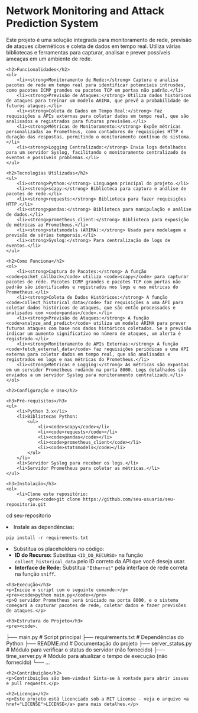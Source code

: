<!DOCTYPE html>
<html lang="pt-BR">
<head>
    <meta charset="UTF-8">
    <meta name="viewport" content="width=device-width, initial-scale=1.0">
    <title>Network Monitoring and Attack Prediction System</title>
</head>
<body>
    <h1>Network Monitoring and Attack Prediction System</h1>
    <p>Este projeto é uma solução integrada para monitoramento de rede, previsão de ataques cibernéticos e coleta de dados em tempo real. Utiliza várias bibliotecas e ferramentas para capturar, analisar e prever possíveis ameaças em um ambiente de rede.</p>
    
    <h2>Funcionalidades</h2>
    <ul>
        <li><strong>Monitoramento de Rede:</strong> Captura e analisa pacotes de rede em tempo real para identificar potenciais intrusões, como pacotes ICMP grandes ou pacotes TCP em portas não padrão.</li>
        <li><strong>Previsão de Ataques:</strong> Utiliza dados históricos de ataques para treinar um modelo ARIMA, que prevê a probabilidade de futuros ataques.</li>
        <li><strong>Coleta de Dados em Tempo Real:</strong> Faz requisições a APIs externas para coletar dados em tempo real, que são analisados e registrados para futuras previsões.</li>
        <li><strong>Métricas de Monitoramento:</strong> Expõe métricas personalizadas ao Prometheus, como contadores de requisições HTTP e duração das respostas, permitindo o monitoramento contínuo do sistema.</li>
        <li><strong>Logging Centralizado:</strong> Envia logs detalhados para um servidor Syslog, facilitando o monitoramento centralizado de eventos e possíveis problemas.</li>
    </ul>
    
    <h2>Tecnologias Utilizadas</h2>
    <ul>
        <li><strong>Python:</strong> Linguagem principal do projeto.</li>
        <li><strong>scapy:</strong> Biblioteca para captura e análise de pacotes de rede.</li>
        <li><strong>requests:</strong> Biblioteca para fazer requisições HTTP.</li>
        <li><strong>pandas:</strong> Biblioteca para manipulação e análise de dados.</li>
        <li><strong>prometheus_client:</strong> Biblioteca para exposição de métricas ao Prometheus.</li>
        <li><strong>statsmodels (ARIMA):</strong> Usado para modelagem e previsão de séries temporais.</li>
        <li><strong>Syslog:</strong> Para centralização de logs de eventos.</li>
    </ul>
    
    <h2>Como Funciona</h2>
    <ol>
        <li><strong>Captura de Pacotes:</strong> A função <code>packet_callback</code> utiliza <code>scapy</code> para capturar pacotes de rede. Pacotes ICMP grandes e pacotes TCP com portas não padrão são identificados e registrados nos logs e nas métricas do Prometheus.</li>
        <li><strong>Coleta de Dados Históricos:</strong> A função <code>collect_historical_data</code> faz requisições a uma API para coletar dados históricos de ataques, que são então processados e analisados com <code>pandas</code>.</li>
        <li><strong>Previsão de Ataques:</strong> A função <code>analyze_and_predict</code> utiliza um modelo ARIMA para prever futuros ataques com base nos dados históricos coletados. Se a previsão indicar um aumento significativo no número de ataques, um alerta é registrado.</li>
        <li><strong>Monitoramento de APIs Externas:</strong> A função <code>fetch_external_data</code> faz requisições periódicas a uma API externa para coletar dados em tempo real, que são analisados e registrados em logs e nas métricas do Prometheus.</li>
        <li><strong>Métricas e Logging:</strong> As métricas são expostas em um servidor Prometheus rodando na porta 8000. Logs detalhados são enviados a um servidor Syslog para monitoramento centralizado.</li>
    </ol>
    
    <h2>Configuração e Uso</h2>
    
    <h3>Pré-requisitos</h3>
    <ul>
        <li>Python 3.x</li>
        <li>Bibliotecas Python:
            <ul>
                <li><code>scapy</code></li>
                <li><code>requests</code></li>
                <li><code>pandas</code></li>
                <li><code>prometheus_client</code></li>
                <li><code>statsmodels</code></li>
            </ul>
        </li>
        <li>Servidor Syslog para receber os logs.</li>
        <li>Servidor Prometheus para coletar as métricas.</li>
    </ul>
    
    <h3>Instalação</h3>
    <ol>
        <li>Clone este repositório:
            <pre><code>git clone https://github.com/seu-usuario/seu-repositorio.git
cd seu-repositorio</code></pre>
        </li>
        <li>Instale as dependências:
            <pre><code>pip install -r requirements.txt</code></pre>
        </li>
        <li>Substitua os placeholders no código:
            <ul>
                <li><strong>ID do Recurso:</strong> Substitua <code>&lt;ID_DO_RECURSO&gt;</code> na função <code>collect_historical_data</code> pelo ID correto da API que você deseja usar.</li>
                <li><strong>Interface de Rede:</strong> Substitua <code>"Ethernet"</code> pela interface de rede correta na função <code>sniff</code>.</li>
            </ul>
        </li>
    </ol>
    
    <h3>Execução</h3>
    <p>Inicie o script com o seguinte comando:</p>
    <pre><code>python main.py</code></pre>
    <p>O servidor Prometheus será iniciado na porta 8000, e o sistema começará a capturar pacotes de rede, coletar dados e fazer previsões de ataques.</p>
    
    <h3>Estrutura do Projeto</h3>
    <pre><code>.
├── main.py                # Script principal
├── requirements.txt       # Dependências do Python
├── README.md              # Documentação do projeto
├── server_status.py       # Módulo para verificar o status do servidor (não fornecido)
├── time_server.py         # Módulo para atualizar o tempo de execução (não fornecido)
└── ...
</code></pre>
    
    <h2>Contribuição</h2>
    <p>Contribuições são bem-vindas! Sinta-se à vontade para abrir issues e pull requests.</p>
    
    <h2>Licença</h2>
    <p>Este projeto está licenciado sob a MIT License - veja o arquivo <a href="LICENSE">LICENSE</a> para mais detalhes.</p>
</body>
</html>
